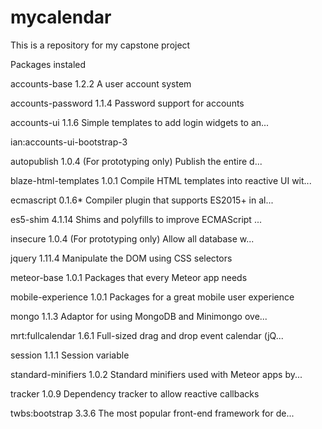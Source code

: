 # mycalendar
This is a repository for my capstone project

Packages instaled

accounts-base         1.2.2  A user account system

accounts-password     1.1.4  Password support for accounts

accounts-ui           1.1.6  Simple templates to add login widgets to an...

ian:accounts-ui-bootstrap-3

autopublish           1.0.4  (For prototyping only) Publish the entire d...

blaze-html-templates  1.0.1  Compile HTML templates into reactive UI wit...

ecmascript            0.1.6* Compiler plugin that supports ES2015+ in al...

es5-shim              4.1.14  Shims and polyfills to improve ECMAScript ...

insecure              1.0.4  (For prototyping only) Allow all database w...

jquery                1.11.4  Manipulate the DOM using CSS selectors

meteor-base           1.0.1  Packages that every Meteor app needs

mobile-experience     1.0.1  Packages for a great mobile user experience

mongo                 1.1.3  Adaptor for using MongoDB and Minimongo ove...

mrt:fullcalendar      1.6.1  Full-sized drag and drop event calendar (jQ...

session               1.1.1  Session variable

standard-minifiers    1.0.2  Standard minifiers used with Meteor apps by...

tracker               1.0.9  Dependency tracker to allow reactive callbacks

twbs:bootstrap        3.3.6  The most popular front-end framework for de...
